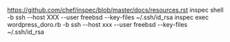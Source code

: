 https://github.com/chef/inspec/blob/master/docs/resources.rst
inspec shell -b ssh --host XXX --user freebsd --key-files ~/.ssh/id_rsa
inspec exec wordpress_doro.rb -b ssh --host xxx --user freebsd --key-files ~/.ssh/id_rsa
